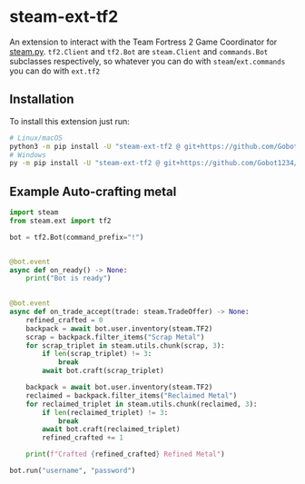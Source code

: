 # steam-ext-tf2

An extension to interact with the Team Fortress 2 Game Coordinator for 
[steam.py](https://github.com/Gobot1234/steam.py). `tf2.Client` and `tf2.Bot` are `steam.Client` and `commands.Bot` 
subclasses respectively, so whatever you can do with `steam`/`ext.commands` you can do with `ext.tf2`

## Installation

To install this extension just run:

```sh
# Linux/macOS
python3 -m pip install -U "steam-ext-tf2 @ git+https://github.com/Gobot1234/steam-ext-tf2@main"
# Windows
py -m pip install -U "steam-ext-tf2 @ git+https://github.com/Gobot1234/steam-ext-tf2@main"
```

## Example Auto-crafting metal

```py
import steam
from steam.ext import tf2

bot = tf2.Bot(command_prefix="!")


@bot.event
async def on_ready() -> None:
    print("Bot is ready")

    
@bot.event
async def on_trade_accept(trade: steam.TradeOffer) -> None:
    refined_crafted = 0
    backpack = await bot.user.inventory(steam.TF2)
    scrap = backpack.filter_items("Scrap Metal")
    for scrap_triplet in steam.utils.chunk(scrap, 3):
        if len(scrap_triplet) != 3:
            break
        await bot.craft(scrap_triplet)

    backpack = await bot.user.inventory(steam.TF2)
    reclaimed = backpack.filter_items("Reclaimed Metal")
    for reclaimed_triplet in steam.utils.chunk(reclaimed, 3):
        if len(reclaimed_triplet) != 3:
            break
        await bot.craft(reclaimed_triplet)
        refined_crafted += 1

    print(f"Crafted {refined_crafted} Refined Metal")

bot.run("username", "password")
```
